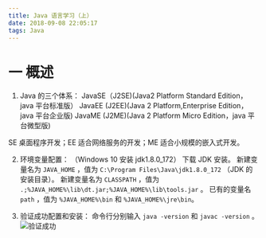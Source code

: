 ```yaml
---
title: Java 语言学习（上）
date: 2018-09-08 22:05:17
tags: Java
---
```

# 一 概述
1. Java 的三个体系：
JavaSE（J2SE)(Java2 Platform Standard Edition，java 平台标准版）
JavaEE (J2EE)(Java 2 Platform,Enterprise Edition，java 平台企业版)
JavaME (J2ME)(Java 2 Platform Micro Edition，java 平台微型版)

SE 桌面程序开发；EE 适合网络服务的开发；ME 适合小规模的嵌入式开发。

2. 环境变量配置：
（Windows 10 安装 jdk1.8.0_172）
下载 JDK 安装。
新建变量名为 `JAVA_HOME` ，值为 `C:\Program Files\Java\jdk1.8.0_172` （JDK 的安装目录）。
新建变量名为 `CLASSPATH` ，值为 `.;%JAVA_HOME%\lib\dt.jar;%JAVA_HOME%\lib\tools.jar` 。
已有的变量名 `path` ，值为 `%JAVA_HOME%\bin` 和 `%JAVA_HOME%\jre\bin`。

3. 验证成功配置和安装：
命令行分别输入 `java -version` 和 `javac -version` 。
![验证成功](图1.PNG)